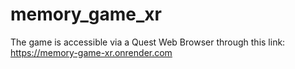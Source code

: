 # memory_game_xr

The game is accessible via a Quest Web Browser through this link: 
https://memory-game-xr.onrender.com
